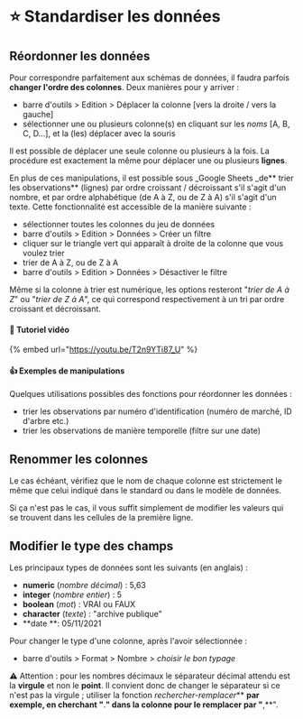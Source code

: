 # ⭐ Standardiser les données

## Réordonner les données

Pour correspondre parfaitement aux schémas de données, il faudra parfois **changer l'ordre des colonnes**. Deux manières pour y arriver :

* barre d'outils > Edition > Déplacer la colonne \[vers la droite / vers la gauche]
* sélectionner une ou plusieurs colonne(s) en cliquant sur les _noms_ \[A, B, C, D...], et la (les) déplacer avec la souris

Il est possible de déplacer une seule colonne ou plusieurs à la fois. La procédure est exactement la même pour déplacer une ou plusieurs **lignes**.

En plus de ces manipulations, il est possible sous \_Google Sheets \_de\*\* trier les observations\*\* (lignes) par ordre croissant / décroissant s'il s'agit d'un nombre, et par ordre alphabétique (de A à Z, ou de Z à A) s'il s'agit d'un texte. Cette fonctionnalité est accessible de la manière suivante :

* sélectionner toutes les colonnes du jeu de données
* barre d'outils > Edition > Données > Créer un filtre
* cliquer sur le triangle vert qui apparaît à droite de la colonne que vous voulez trier
* trier de A à Z, ou de Z à A
* barre d'outils > Edition > Données > Désactiver le filtre

Même si la colonne à trier est numérique, les options resteront "_trier de A à Z_" ou "_trier de Z à A_", ce qui correspond respectivement à un tri par ordre croissant et décroissant.

#### 🎥 Tutoriel vidéo

{% embed url="https://youtu.be/T2n9YTi87_U" %}

#### :thumbsup: Exemples de manipulations

Quelques utilisations possibles des fonctions pour réordonner les données :

* trier les observations par numéro d'identification (numéro de marché, ID d'arbre etc.)
* trier les observations de manière temporelle (filtre sur une date)

## Renommer les colonnes

Le cas échéant, vérifiez que le nom de chaque colonne est strictement le même que celui indiqué dans le standard ou dans le modèle de données.

Si ça n'est pas le cas, il vous suffit simplement de modifier les valeurs qui se trouvent dans les cellules de la première ligne.

## Modifier le type des champs

Les principaux types de données sont les suivants (en anglais) :

* **numeric** (_nombre décimal_) : 5,63
* **integer** (_nombre entier_) : 5
* **boolean** (_mot_) : VRAI ou FAUX
* **character** (_texte_) : "archive publique"
* \*\*date \*\*: 05/11/2021

Pour changer le type d'une colonne, après l'avoir sélectionnée :

* barre d'outils > Format > Nombre > _choisir le bon typage_

⚠ Attention : pour les nombres décimaux le séparateur décimal attendu est la **virgule** et non le **point**. Il convient donc de changer le séparateur si ce n'est pas la virgule ; utiliser la fonction _rechercher-remplacer_\*\* **par exemple, en cherchant "**.**" dans la colonne pour le remplacer par "**,\*\*".

